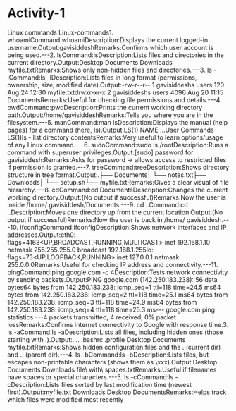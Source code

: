 # Activity-1
Linux commands 
Linux-commands1. whoamiCommand:whoamiDescription:Displays the current logged-in username.Output:gavisiddeshRemarks:Confirms which user account is being used.---2. lsCommand:lsDescription:Lists files and directories in the current directory.Output:Desktop Documents Downloads myfile.txtRemarks:Shows only non-hidden files and directories.---3. ls -lCommand:ls -lDescription:Lists files in long format (permissions, ownership, size, modified date).Output:-rw-r--r-- 1 gavisiddeshs users 120 Aug 24 12:30 myfile.txtdrwxr-xr-x 2 gavisiddeshs users 4096 Aug 20 11:15 DocumentsRemarks:Useful for checking file permissions and details.---4. pwdCommand:pwdDescription:Prints the current working directory path.Output:/home/gavisiddeshRemarks:Tells you where you are in the filesystem.---5. manCommand:man lsDescription:Displays the manual (help pages) for a command (here, ls).Output:LS(1) NAME ...User Commands LS(1)ls - list directory contentsRemarks:Very useful to learn options/usage of any Linux command.---6. sudoCommand:sudo ls /rootDescription:Runs a command with superuser privileges.Output:[sudo] password for gavisiddesh:Remarks:Asks for password → allows access to restricted files if permission is granted.---7. treeCommand:treeDescription:Shows directory structure in tree format.Output:.├── Documents│ └── notes.txt├── Downloads│ └── setup.sh└── myfile.txtRemarks:Gives a clear visual of file hierarchy.---8. cdCommand:cd DocumentsDescription:Changes the current working directory.Output:(No output if successful)Remarks:Now the user is inside /home/ gavisiddesh/Documents.---9. cd ..Command:cd ..Description:Moves one directory up from the current location.Output:(No output if successful)Remarks:Now the user is back in /home/ gavisiddesh.---10. ifconfigCommand:ifconfigDescription:Shows network interfaces and IP addresses.Output:eth0: flags=4163<UP,BROADCAST,RUNNING,MULTICAST>  inet 192.168.1.10 netmask 255.255.255.0 broadcast 192.168.1.255lo: flags=73<UP,LOOPBACK,RUNNING> inet 127.0.0.1 netmask 255.0.0.0Remarks:Useful for checking IP address and connectivity.---11. pingCommand:ping google.com -c 4Description:Tests network connectivity by sending packets.Output:PING google.com (142.250.183.238): 56 data bytes64 bytes from 142.250.183.238: icmp_seq=1 ttl=118 time=24.5 ms64 bytes from 142.250.183.238: icmp_seq=2 ttl=118 time=25.1 ms64 bytes from 142.250.183.238: icmp_seq=3 ttl=118 time=24.9 ms64 bytes from 142.250.183.238: icmp_seq=4 ttl=118 time=25.3 ms--- google.com ping statistics ---4 packets transmitted, 4 received, 0% packet lossRemarks:Confirms internet connectivity to Google with response time.3. ls -aCommand:ls -aDescription:Lists all files, including hidden ones (those starting with .).Output:. .. .bashrc .profile Desktop Documents myfile.txtRemarks:Shows hidden configuration files and the . (current dir) and .. (parent dir).---4. ls -bCommand:ls -bDescription:Lists files, but escapes non-printable characters (shows them as \xxx).Output:Desktop Documents Downloads file\ with\ spaces.txtRemarks:Useful if filenames have spaces or special characters.---5. ls -cCommand:ls -cDescription:Lists files sorted by last modification time (newest first).Output:myfile.txt Downloads Desktop DocumentsRemarks:Helps track which files were modified most recently
